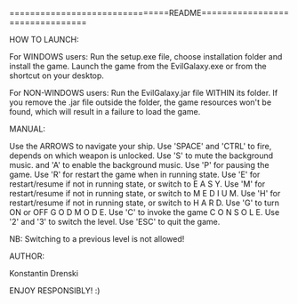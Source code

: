 ===============================README================================

HOW TO LAUNCH:

For WINDOWS users: Run the setup.exe file, choose installation folder and install the game. Launch the game from the EvilGalaxy.exe or from the shortcut on your desktop.

For NON-WINDOWS users: Run the EvilGalaxy.jar file WITHIN its folder. If you remove the .jar file outside the folder, the game resources won't be found, which will result in a failure to load the game.



MANUAL: 

Use the ARROWS to navigate your ship. 
Use 'SPACE' and 'CTRL' to fire, 
depends on which weapon is unlocked.
Use 'S' to mute the background music.
and 'A' to enable the background music.
Use 'P' for pausing the game.
Use 'R' for restart the game when in running state.
Use 'E' for restart/resume if not in running state, or switch to E A S Y.
Use 'M' for restart/resume if not in running state, or switch to M E D I U M.
Use 'H' for restart/resume if not in running state, or switch to H A R D.
Use 'G' to turn ON or OFF G O D M O D E.
Use 'C' to invoke the game C O N S O L E.
Use '2' and '3' to switch the level.
Use 'ESC' to quit the game.

NB: Switching to a previous level is not allowed!



AUTHOR: 

Konstantin Drenski


ENJOY RESPONSIBLY! :)
